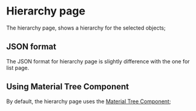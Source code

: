 # Hierarchy page
The hierarchy page, shows a hierarchy for the selected objects;

## JSON format
The JSON format for hierarchy page is slightly difference with the one for list page. 

## Using Material Tree Component
By default, the hierarchy page uses the [Material Tree Component](https://material.angular.io/components/tree/overview);
